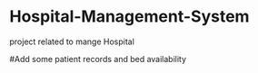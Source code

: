 # Hospital-Management-System
project related to mange Hospital 

#Add some patient records and bed availability